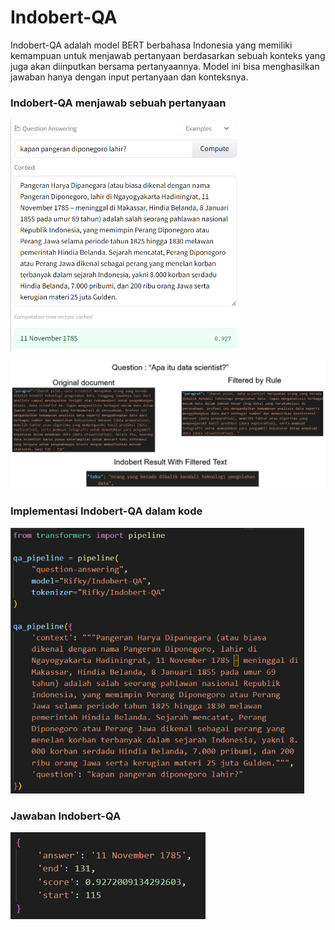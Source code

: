 # Indobert-QA

Indobert-QA adalah model BERT berbahasa Indonesia yang memiliki kemampuan untuk menjawab pertanyaan berdasarkan sebuah konteks yang juga akan diinputkan bersama pertanyaannya. Model ini bisa menghasilkan jawaban hanya dengan input pertanyaan dan konteksnya.

### Indobert-QA menjawab sebuah pertanyaan
![Gambar.1 Indobert-QA menjawab sebuah pertanyaan.](images/Indobert-QA.png)

![Gambar.2 Indobert-QA menjawab sebuah pertanyaan.](images/Indobert-QA_ex2.png)

### Implementasi Indobert-QA dalam kode
![Gambar.2 implementasi Indobert-QA.](images/Indobert-QA_implementation.png)

### Jawaban Indobert-QA
![Gambar.3 jawaban Indobert-QA.](images/Indobert-QA_answer.png)
